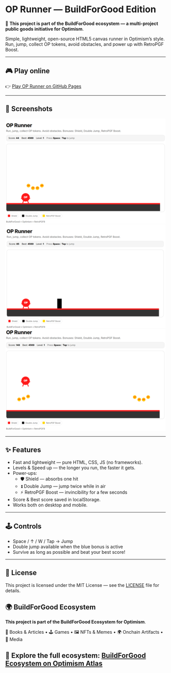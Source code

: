 # OP Runner — BuildForGood Edition
📌 **This project is part of the BuildForGood ecosystem — a multi-project public goods initiative for Optimism**.  

Simple, lightweight, open-source HTML5 canvas runner in Optimism’s style.  
Run, jump, collect OP tokens, avoid obstacles, and power up with RetroPGF Boost.  

---

## 🎮 Play online
👉 [Play OP Runner on GitHub Pages](https://stephanschwab.github.io/OP-Runner-BuildForGood-Edition/)

---

## 📸 Screenshots

![OP Runner screenshot](OP-Runner.png)
![OP Runner 2 screenshot](OP-Runner2.png)
![OP Runner 3 screenshot](OP-Runner3.png)

---

## ✨ Features
- Fast and lightweight — pure HTML, CSS, JS (no frameworks).  
- Levels & Speed up — the longer you run, the faster it gets.  
- Power-ups:  
  - 🛡 Shield — absorbs one hit  
  - ⏫ Double Jump — jump twice while in air  
  - ⚡️ RetroPGF Boost — invincibility for a few seconds  
- Score & Best score saved in localStorage.  
- Works both on desktop and mobile.  

---

## 🕹 Controls
- Space / ↑ / W / Tap → Jump  
- Double jump available when the blue bonus is active  
- Survive as long as possible and beat your best score!  

---

## 📜 License
This project is licensed under the MIT License — see the [LICENSE](LICENSE) file for details.

## 🌍 BuildForGood Ecosystem  
**This project is part of the BuildForGood Ecosystem for Optimism**.  

📖 Books & Articles • 🕹 Games • 🖼 NFTs & Memes • 🌍 Onchain Artifacts • 🎥 Media  

🔗 Explore the full ecosystem: [BuildForGood Ecosystem on Optimism Atlas](https://atlas.optimism.io/0xd349d01ca7247e321116767150902eb478c8d9d7b86b51cb9abc81c579fe39d5)
---
